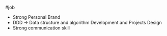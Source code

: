 #job 

- Strong Personal Brand
- DDD -> Data structure and algorithm
		  Development and Projects
		  Design
- Strong communication skill